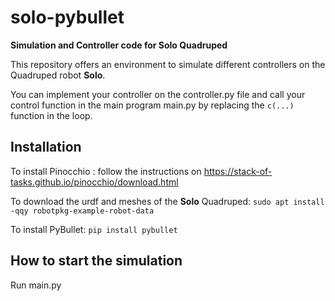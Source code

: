 # solo-pybullet
**Simulation and Controller code for Solo Quadruped**

This repository offers an environment to simulate different controllers on the Quadruped robot **Solo**.

You can implement your controller on the controller.py file and call your control function in the main program main.py by replacing the `c(...)` function in the loop.

## Installation
To install Pinocchio : follow the instructions on https://stack-of-tasks.github.io/pinocchio/download.html

To download the urdf and meshes of the **Solo** Quadruped:
`sudo apt install -qqy robotpkg-example-robot-data`

To install PyBullet:
`pip install pybullet`

## How to start the simulation
Run main.py 
